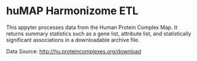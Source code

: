 # huMAP Harmonizome ETL

This appyter processes data from the Human Protein Complex Map. It returns summary statistics such as a gene list, attribute list, and statistically significant associations in a downloadable archive file.

Data Source: http://hu.proteincomplexes.org/download
